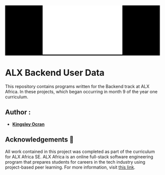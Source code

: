 <div style= "background: black;">
<p align="center">
  <img src="./ALX_LOGO.png"
       alt="ALX Africa Logo"
  >
</p>
</div>

# ALX Backend User Data

This repository contains programs written for the Backend track at ALX Africa. In these projects, which began occurring in month 9 of the year one curriculum.


## Author :
* [**Kingsley Ocran**](https://github.com/kingsleyocran)

## Acknowledgements :pray:

All work contained in this project was completed as part of the curriculum for
ALX Africa SE. ALX Africa is an online full-stack software engineering program that prepares students for careers in the tech industry using project-based peer learning. For more information, visit [this link](https://www.alxafrica.com//).